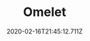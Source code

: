 ---
templateKey: blog-post
title: Omelet
type: cooking
energy: 100
health: 45
description: It's super fluffy. 
featuredpost: false
date: 2020-02-16T21:45:12.711Z
featuredimage: /img/Omelet.png
sellPrice: 125
tags:
  - Egg
  - Milk
  - edible
---